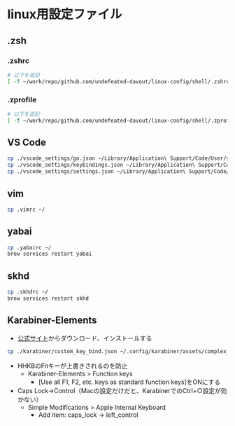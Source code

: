 # linux用設定ファイル

## .zsh

### .zshrc

```bash
# 以下を追記
[ -f ~/work/repo/github.com/undefeated-davout/linux-config/shell/.zshrc_custom ] && source ~/work/repo/github.com/undefeated-davout/linux-config/shell/.zshrc_custom
```

### .zprofile

```bash
# 以下を追記
[ -f ~/work/repo/github.com/undefeated-davout/linux-config/shell/.zprofile_custom ] && source ~/work/repo/github.com/undefeated-davout/linux-config/shell/.zprofile_custom
```

## VS Code

```bash
cp ./vscode_settings/go.json ~/Library/Application\ Support/Code/User/snippets/
cp ./vscode_settings/keybindings.json ~/Library/Application\ Support/Code/User/
cp ./vscode_settings/settings.json ~/Library/Application\ Support/Code/User/
```

## vim

```bash
cp .vimrc ~/
```

## yabai

```bash
cp .yabairc ~/
brew services restart yabai
```

## skhd

```bash
cp .skhdrc ~/
brew services restart skhd
```

## Karabiner-Elements

- [公式サイト](https://karabiner-elements.pqrs.org/)からダウンロード、インストールする

```bash
cp ./karabiner/custom_key_bind.json ~/.config/karabiner/assets/complex_modifications/
```

- HHKBのFnキーが上書きされるのを防止
  - Karabiner-Elements > Function keys
    - [Use all F1, F2, etc. keys as standard function keys]をONにする
- Caps Lock→Control（Macの設定だけだと、KarabinerでのCtrl+○設定が効かない）
  - Simple Modifications > Apple Internal Keyboard
    - Add item: caps_lock → left_control
